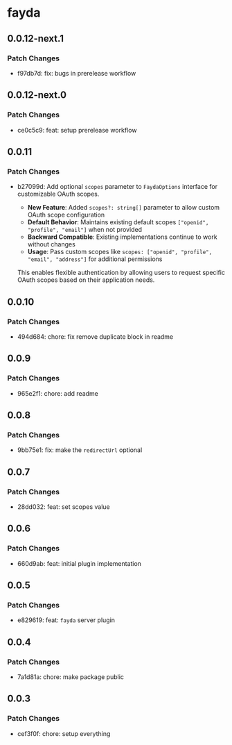 # fayda

## 0.0.12-next.1

### Patch Changes

- f97db7d: fix: bugs in prerelease workflow

## 0.0.12-next.0

### Patch Changes

- ce0c5c9: feat: setup prerelease workflow

## 0.0.11

### Patch Changes

- b27099d: Add optional `scopes` parameter to `FaydaOptions` interface for customizable OAuth scopes.

  - **New Feature**: Added `scopes?: string[]` parameter to allow custom OAuth scope configuration
  - **Default Behavior**: Maintains existing default scopes `["openid", "profile", "email"]` when not provided
  - **Backward Compatible**: Existing implementations continue to work without changes
  - **Usage**: Pass custom scopes like `scopes: ["openid", "profile", "email", "address"]` for additional permissions

  This enables flexible authentication by allowing users to request specific OAuth scopes based on their application needs.

## 0.0.10

### Patch Changes

- 494d684: chore: fix remove duplicate block in readme

## 0.0.9

### Patch Changes

- 965e2f1: chore: add readme

## 0.0.8

### Patch Changes

- 9bb75e1: fix: make the `redirectUrl` optional

## 0.0.7

### Patch Changes

- 28dd032: feat: set scopes value

## 0.0.6

### Patch Changes

- 660d9ab: feat: initial plugin implementation

## 0.0.5

### Patch Changes

- e829619: feat: `fayda` server plugin

## 0.0.4

### Patch Changes

- 7a1d81a: chore: make package public

## 0.0.3

### Patch Changes

- cef3f0f: chore: setup everything
